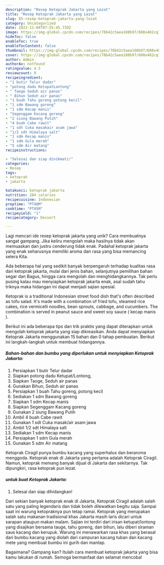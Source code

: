 ```yaml
---
description: "Resep Ketoprak Jakarta yang Lezat"
title: "Resep Ketoprak Jakarta yang Lezat"
slug: 85-resep-ketoprak-jakarta-yang-lezat
category: Uncategorized
date: 2022-11-04T07:55:45.739Z
image: https://img-global.cpcdn.com/recipes/78b42c5aea108b97/680x482cq70/ketoprak-jakarta-foto-resep-utama.jpg
hideToc: false
enableToc: true
enableTocContent: false
thumbnail: https://img-global.cpcdn.com/recipes/78b42c5aea108b97/680x482cq70/ketoprak-jakarta-foto-resep-utama.jpg
cover: https://img-global.cpcdn.com/recipes/78b42c5aea108b97/680x482cq70/ketoprak-jakarta-foto-resep-utama.jpg
author: Admin
authorAv: notfound
ratingvalue: 4.5
reviewcount: 9
recipeingredient:
- "1 butir Telur dadar"
- "potong dadu KetupatLontong"
- " Taoge Seduh air panas"
- " Bihun Seduh air panas"
- "1 buah Tahu goreng potong kecil"
- "1 sdm Bawang goreng"
- "1 sdm Kecap manis"
- "Segenggam Kacang goreng"
- "2 siung Bawang Putih"
- "4 buah Cabe rawit"
- "1 sdt Cuka masakair asam jawa"
- "1/2 sdt Himalaya salt"
- "1 sdm Kecap manis"
- "1 sdm Gula merah"
- "5 sdm Air matang"
recipeinstructions:

- "Selesai dan siap dinikmati!"
categories:
- Resep
tags:
- ketoprak
- jakarta

katakunci: ketoprak jakarta 
nutrition: 284 calories
recipecuisine: Indonesian
preptime: "PT40M"
cooktime: "PT45M"
recipeyield: "1"
recipecategory: Dessert

---
```





Lagi mencari ide resep ketoprak jakarta yang unik? Cara membuatnya sangat gampang. Jika keliru mengolah maka hasilnya tidak akan memuaskan dan justru cenderung tidak enak. Padahal ketoprak jakarta yang enak seharusnya memiliki aroma dan rasa yang bisa memancing selera Kita.





Ada beberapa hal yang sedikit banyak berpengaruh terhadap kualitas rasa dari ketoprak jakarta, mulai dari jenis bahan, selanjutnya pemilihan bahan segar dan Bagus, hingga cara mengolah dan menghidangkannya. Tak perlu pusing kalau mau menyiapkan ketoprak jakarta enak,      asal sudah tahu triknya maka hidangan ini dapat menjadi sajian spesial.














Ketoprak is a traditional Indonesian street food dish that&#39;s often described as tofu salad. It&#39;s made with a combination of fried tofu, steamed rice cakes, rice vermicelli noodles, bean sprouts, cabbage, and cucumbers. The combination is served in peanut sauce and sweet soy sauce ( kecap manis ).






Berikut ini ada beberapa tips dan trik praktis yang dapat diterapkan untuk mengolah ketoprak jakarta yang siap dikreasikan. Anda dapat menyiapkan Ketoprak Jakarta menggunakan 15 bahan dan 0 tahap pembuatan. Berikut ini langkah-langkah untuk membuat hidangannya.

<!--inarticleads1-->

##### Bahan-bahan dan bumbu yang diperlukan untuk menyiapkan Ketoprak Jakarta:

1. Persiapkan 1 butir Telur dadar
1. Siapkan potong dadu Ketupat/Lontong,
1. Siapkan  Taoge, Seduh air panas
1. Gunakan  Bihun, Seduh air panas
1. Persiapkan 1 buah Tahu goreng, potong kecil
1. Sediakan 1 sdm Bawang goreng
1. Siapkan 1 sdm Kecap manis
1. Siapkan Segenggam Kacang goreng
1. Gunakan 2 siung Bawang Putih
1. Ambil 4 buah Cabe rawit
1. Gunakan 1 sdt Cuka masak/air asam jawa
1. Ambil 1/2 sdt Himalaya salt
1. Sediakan 1 sdm Kecap manis
1. Persiapkan 1 sdm Gula merah
1. Gunakan 5 sdm Air matang


Ketoprak Ciragil punya bumbu kacang yang superhalus dan beraroma menggoda. Ketoprak enak di Jakarta yang pertama adalah Ketoprak Ciragil. Namun, ketoprak memang banyak dijual di Jakarta dan sekitarnya. Tak dipungkiri, rasa ketoprak pun lezat. 

<!--inarticleads2-->

#####  untuk buat Ketoprak Jakarta:


1. Selesai dan siap dihidangkan!

Dari sekian banyak ketoprak enak di Jakarta, Ketoprak Ciragil adalah salah satu yang paling legendaris dan tidak boleh dilewatkan begitu saja. Sampai saat ini warung ketopraknya pun tetap ramai. Ketoprak yang merupakan salah satu makanan tradisional khas Jakarta masih laris dicari untuk sarapan ataupun makan malam. Sajian ini terdiri dari irisan ketupat/lontong yang disajikan bersama tauge, tahu goreng, dan bihun, lalu diberi siraman saus kacang dan kerupuk. Warung ini menawarkan rasa khas yang berasal dari bumbu kacang yang diolah dari campuran kacang tuban dan kacang mete yang membuat bumbu ini gurih dan mantap. 

Bagaimana? Gampang kan? Itulah cara membuat ketoprak jakarta yang bisa kamu lakukan di rumah. Semoga bermanfaat dan selamat mencoba!

